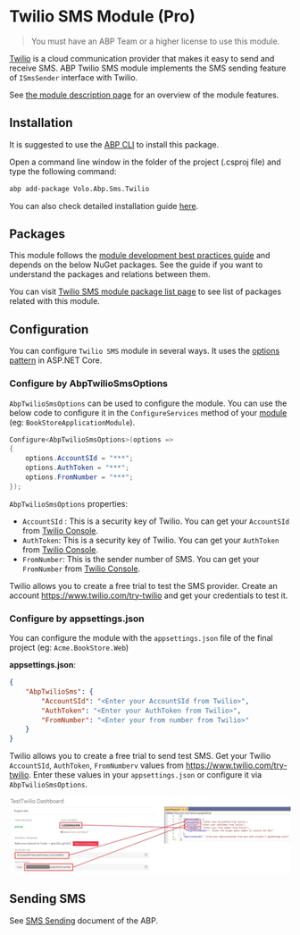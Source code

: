 # Twilio SMS Module (Pro)

> You must have an ABP Team or a higher license to use this module.

[Twilio](https://www.twilio.com) is a cloud communication provider that makes it easy to send and receive SMS. ABP Twilio SMS module implements the SMS sending feature of `ISmsSender` interface with Twilio.

See [the module description page](https://commercial.abp.io/modules/Volo.Abp.Sms.Twilio) for an overview of the module features.

## Installation

It is suggested to use the [ABP CLI](../cli) to install this package.

Open a command line window in the folder of the project (.csproj file) and type the following command:

```bash
abp add-package Volo.Abp.Sms.Twilio
```

You can also check detailed installation guide [here](https://abp.io/package-detail/Volo.Abp.Sms.Twilio).

## Packages

This module follows the [module development best practices guide](../framework/architecture/best-practices) and depends on the below NuGet packages. See the guide if you want to understand the packages and relations between them.

You can visit [Twilio SMS module package list page](https://abp.io/packages?moduleName=Volo.Abp.Sms.Twilio) to see list of packages related with this module.

## Configuration

You can configure `Twilio SMS` module in several ways. It uses the [options pattern](https://docs.microsoft.com/en-us/aspnet/core/fundamentals/configuration/options) in ASP.NET Core.

### Configure by AbpTwilioSmsOptions

`AbpTwilioSmsOptions` can be used to configure the module. You can use the below code to configure it in the `ConfigureServices` method of your [module](../framework/architecture/modularity/basics.md) (eg: `BookStoreApplicationModule`).

```csharp
Configure<AbpTwilioSmsOptions>(options =>
{
	options.AccountSId = "***";
	options.AuthToken = "***";
	options.FromNumber = "***";
});
```

`AbpTwilioSmsOptions` properties:

- `AccountSId` : This is a security key of Twilio. You can get your `AccountSId` from [Twilio Console](https://www.twilio.com/console.).
- `AuthToken`: This is a security key of Twilio. You can get your `AuthToken` from [Twilio Console](https://www.twilio.com/console.).
- `FromNumber`: This is the sender number of SMS. You can get your `FromNumber` from [Twilio Console](https://www.twilio.com/console.).

Twilio allows you to create a free trial to test the SMS provider. Create an account https://www.twilio.com/try-twilio and get your credentials to test it.

### Configure by appsettings.json

You can configure the module with the `appsettings.json` file of the final project (eg: `Acme.BookStore.Web`)

**appsettings.json**:

```json
{
	"AbpTwilioSms": {
		"AccountSId": "<Enter your AccountSId from Twilio>",
		"AuthToken": "<Enter your AuthToken from Twilio>",
		"FromNumber": "<Enter your from number from Twilio>"
	}
}
```

Twilio allows you to create a free trial to send test SMS. Get your Twilio `AccountSId`, `AuthToken`, `FromNumberv` values from https://www.twilio.com/try-twilio. Enter these values in your `appsettings.json` or configure it via `AbpTwilioSmsOptions`.

![Twilio Configuration](../images/sms-twilio-configuration.png)

## Sending SMS

See [SMS Sending](../framework/infrastructure/sms-sending.md) document of the ABP.